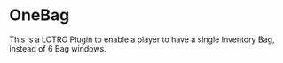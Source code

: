 # OneBag
This is a LOTRO Plugin to enable a player to have a single Inventory Bag, instead of 6 Bag windows.
